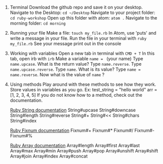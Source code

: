 1) Terminal
Download the github repo and save it on your desktop.
  Navigate to the Desktop: `cd ~/Desktop`
  Navigate to your project folder: `cd ruby-workshop`
  Open up this folder with atom: `atom .`
  Navigate to the morning folder: `cd morning`

2) Running your file
  Make a file: `touch my_file.rb`
  In Atom, use 'puts' and write a message in your file.
  Run the file in your terminal with `ruby my_file.rb`
  See your message print out in the console

3) Working with variables
  Open a new tab in terminal with `CMD + T`
  In this tab, open irb with `irb`
  Make a variable `name = ` (your name)
  Type `name.upcase`. What is the return value?
  Type `name.reverse`.
  Type `name.upcase.reverse`.
  Type `name`. What is its value?
  Type `name = name.reverse`. Now what is the value of `name` ?

5) Using methods
  Play around with these methods to see how they work. Store values in variables as you go.
    Ex: test_string = "hello world"
        arr = [1, 2, 3, 4, 5]
    If you do not know how to a method, check out the documentation.

    [Ruby String documentation](http://ruby-doc.org/core-2.2.0/String.html)
    String#upcase
    String#downcase
    String#length
    String#reverse
    String#+
    String#<<
    String#chars
    String#index

    [Ruby Fixnum documentation](http://ruby-doc.org/core-2.2.0/Fixnum.html)
    Fixnum#+
    Fixnum#*
    Fixnum#/
    Fixnum#-
    Fixnum#%

    [Ruby Array documentation](http://ruby-doc.org/core-2.2.0/Array.html)
    Array#length
    Array#first
    Array#last
    Array#max
    Array#min
    Array#push
    Array#pop
    Array#unshift
    Array#shift
    Array#join
    Array#index
    Array#concat
